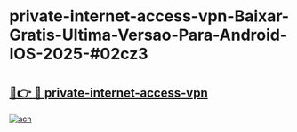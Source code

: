 # private-internet-access-vpn-Baixar-Gratis-Ultima-Versao-Para-Android-IOS-2025-#02cz3

# <h2><a href="https://ainizakaria.my?title=private-internet-access-vpn&ref=22M">🔗👉 🔴 private-internet-access-vpn</a></h2>

[![acn](https://github.com/user-attachments/assets/0f9c940e-d8b0-45ae-aac7-cd30a18b3e1c)](https://ainizakaria.my?title=private-internet-access-vpn&ref=22M)

